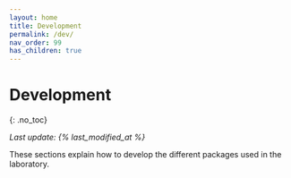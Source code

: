 ```yaml
---
layout: home
title: Development
permalink: /dev/
nav_order: 99
has_children: true
---
```


# Development
{: .no_toc}

*Last update: {% last_modified_at %}*

These sections explain how to develop the different packages used in
the laboratory.
